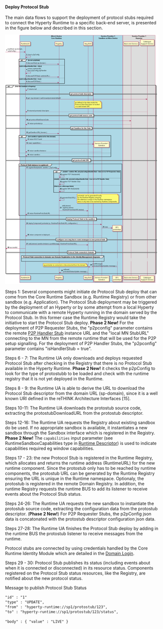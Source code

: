 #### Deploy Protocol Stub

The main data flows to support the deployment of protocol stubs required to connect the Hyperty Runtime to a specific back-end server, is presented in the figure below and described in this section.

![Figure @runtime-deploy-protostub: Deploy Protocol Stub](deploy-protostub.png)

Steps 1: Several components might initiate de Protocol Stub deploy that can come from the Core Runtime Sandbox (e.g. Runtime Registry) or from other sandbox (e.g. Application). The Protocol Stub deployment may be triggered by the deployment of an Hyperty or by some attempt from a local Hyperty to communicate with a remote Hyperty running in the domain served by the Protocol Stub. In this former case the Runtime Registry would take the initiative to start the Protocol Stub deploy. **Phase 2 New!** For the deployment of P2P Requester Stubs, the "p2pconfig" parameter contains the remote [P2P Handler Stub](../../messaging-framework/p2p-msg-delivery,md) instance URL and the "local MN StubURL" connecting to the MN from the remote runtime that will be used for the P2P setup signalling. For the deployment of P2P Handler Stubs, the "p2pconfig" parameter contains "isHandlerStub = true".

Steps 6 - 7: The Runtime UA only downloads and deploys requested Protocol Stub after checking in the Registry that there is no Protocol Stub available in the Hyperty Runtime. **Phase 2 New!** it checks the p2pConfig to look for the type of protostubb to be loaded and check with the runtime registry that it is not yet deployed in the Runtime.

Steps 8 - 9: the Runtime UA is able to derive the URL to download the Protocol Stub descriptor from the domain URL (sp-domain), since it is a well known URI defined in the reTHINK Architecture Interfaces [15].

Steps 10-11: The Runtime UA downloads the protostub source code, extracting the protostubDownloadURL from the protostub descriptor.

Steps 12-16: The Runtime UA requests the Registry about existing sandbox do be used. If no appropriate sandbox is available, it instantiates a new sandbox through the Sandbox interface which is registered in the Registry. **Phase 2 New!** The `capabilities` input parameter (see RuntimeSandboxCapabilities type in [Runtime Descriptor](../../datamodel/core/hyperty-catalogue/readme.md#hyperty-runtime-descriptor)) is used to indicate capabilities required eg window capabilities.

Steps 17 - 23: the new Protocol Stub is registered in the Runtime Registry, which allocates and returns the runtime address (RuntimeURL) for the new runtime component. Since the protostub only has to be reached by runtime components, the protostub URL can be generated by the Runtime Registry ensuring the URL is unique in the Runtime namespace. Optionaly, the protostub is registered in the remote Domain Registry. In addition, the runtime Registry requests the runtime BUS to add its listener to receive events about the Protocol Stub status.

Steps 24-26: The Runtime UA requests the new sandbox to instantiate the protostub source code, extracting the configuration data from the protostub descriptor. (**Phase 2 New!**) For P2P Requester Stubs, the p2pConfig json data is concatonated with the protostub descriptor configuration json data.

Steps 27-28: The Runtime UA finishes the Protocol Stub deploy by adding in the runtime BUS the protostub listener to receive messages from the runtime.

Protocol stubs are connected by using credentials handled by the Core Runtime Identity Module which are detailed in the [Domain Login](../identity-management/domain-login.md).

Steps 29 - 30: Protocol Stub publishes its status (including events about when it is connected or disconnected) in its resource status. Components registered on the Protocol Stub status resources, like the Registry, are notified about the new protocol status.

Message to publish Protocol Stub Status

```
"id" : "1"
"type" : "UPDATE",
"from" : "hyperty-runtime://sp1/protostub/123",
"to" : "hyperty-runtime://sp1/protostub/123/status",

"body" : { "value" : "LIVE" }
```
